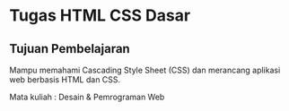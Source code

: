 # Tugas HTML CSS Dasar

## Tujuan Pembelajaran
Mampu memahami Cascading Style Sheet (CSS) dan merancang aplikasi web berbasis HTML
dan CSS.

Mata kuliah : Desain & Pemrograman Web